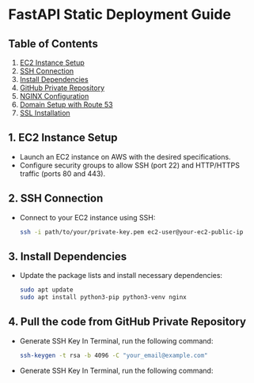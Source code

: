 # FastAPI Static Deployment Guide

## Table of Contents
1. [EC2 Instance Setup](#ec2-instance-setup)
2. [SSH Connection](#ssh-connection)
3. [Install Dependencies](#install-dependencies)
4. [GitHub Private Repository](#github-private-repository)
5. [NGINX Configuration](#nginx-configuration)
6. [Domain Setup with Route 53](#domain-setup-with-route-53)
7. [SSL Installation](#ssl-installation)

## 1. EC2 Instance Setup

- Launch an EC2 instance on AWS with the desired specifications.
- Configure security groups to allow SSH (port 22) and HTTP/HTTPS traffic (ports 80 and 443).

## 2. SSH Connection

- Connect to your EC2 instance using SSH:
  ```bash
  ssh -i path/to/your/private-key.pem ec2-user@your-ec2-public-ip

## 3. Install Dependencies

- Update the package lists and install necessary dependencies:
  ```bash
  sudo apt update
  sudo apt install python3-pip python3-venv nginx

## 4. Pull the code from GitHub Private Repository

- Generate SSH Key
In Terminal, run the following command:

  ```bash
  ssh-keygen -t rsa -b 4096 -C "your_email@example.com"


- Generate SSH Key
In Terminal, run the following command:

